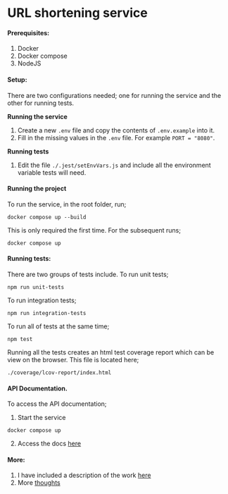 # URL shortening service

#### Prerequisites:
1. Docker
2. Docker compose
3. NodeJS

#### Setup:
There are two configurations needed; one for running the service and the other for running tests.

**Running the service**
1. Create a new `.env` file and copy the contents of `.env.example` into it.
2. Fill in the missing values in the `.env` file. For example `PORT = "8080"`.

**Running tests**
1. Edit the file `./.jest/setEnvVars.js` and include all the environment variable tests will need.

#### Running the project

To run the service, in the root folder, run;
```
docker compose up --build
```
This is only required the first time. For the subsequent runs;
```
docker compose up
```

#### Running tests:

There are two groups of tests include.
To run unit tests;
```
npm run unit-tests
```

To run integration tests;
```
npm run integration-tests
```

To run all of tests at the same time;
```
npm test
```
Running all the tests creates an html test coverage report which can be view on the browser. This file is located here;
```
./coverage/lcov-report/index.html
```

#### API Documentation.
To access the API documentation;
1. Start the service
```
docker compose up
```
2. Access the docs [here](http://localhost:8080/api-docs/)



#### More:
1. I have included a description of the work [here](mds/SystemDocumentation.md)
2. More [thoughts](mds/Scaling.md)
